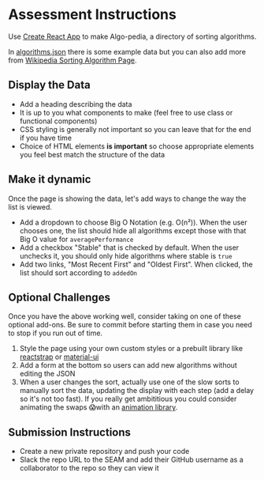 # Assessment Instructions

Use [Create React App](https://github.com/facebook/create-react-app) to make Algo-pedia, a directory of sorting algorithms.

In [algorithms.json](./src/algorithms.json) there is some example data but you can also add more from [Wikipedia Sorting Algorithm Page](https://en.wikipedia.org/wiki/Sorting_algorithm).

## Display the Data

- Add a heading describing the data
- It is up to you what components to make (feel free to use class or functional components)
- CSS styling is generally not important so you can leave that for the end if you have time
- Choice of HTML elements **is important** so choose appropriate elements you feel best match the structure of the data

## Make it dynamic

Once the page is showing the data, let's add ways to change the way the list is viewed.

- Add a dropdown to choose Big O Notation (e.g. O(n²)). When the user chooses one, the list should hide all algorithms except those with that Big O value for `averagePerformance`
- Add a checkbox "Stable" that is checked by default. When the user unchecks it, you should only hide algorithms where stable is `true`
- Add two links, "Most Recent First" and "Oldest First". When clicked, the list should sort according to `addedOn`

## Optional Challenges

Once you have the above working well, consider taking on one of these optional add-ons. Be sure to commit before starting them in case you need to stop if you run out of time.

1. Style the page using your own custom styles or a prebuilt library like [reactstrap](https://reactstrap.github.io/components/alerts/) or [material-ui](https://material-ui.com/)
1. Add a form at the bottom so users can add new algorithms without editing the JSON
1. When a user changes the sort, actually use one of the slow sorts to manually sort the data, updating the display with each step (add a delay so it's not too fast). If you really get ambititious you could consider animating the swaps 😱with an [animation library](https://www.freshtilledsoil.com/whats-the-most-developer-friendly-react-animation-library/).

## Submission Instructions

- Create a new private repository and push your code
- Slack the repo URL to the SEAM and add their GitHub username as a collaborator to the repo so they can view it
